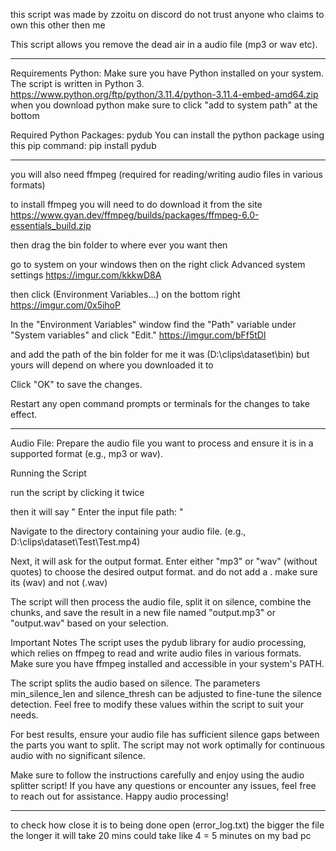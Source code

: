 
this script was made by zzoitu on discord do not trust anyone who claims to own this other then me




This script allows you remove the dead air in a audio file (mp3 or wav etc).

-----------------------------------------------------------------------------------------------------------------------

Requirements
Python: Make sure you have Python installed on your system. The script is written in Python 3.
https://www.python.org/ftp/python/3.11.4/python-3.11.4-embed-amd64.zip when you download python make sure to click "add to system path" at the bottom

Required Python Packages: pydub
You can install the python package using this pip command: pip install pydub

-----------------------------------------------------------------------------------------------------------------------

you will also need ffmpeg (required for reading/writing audio files in various formats)

to install ffmpeg you will need to do download it from the site https://www.gyan.dev/ffmpeg/builds/packages/ffmpeg-6.0-essentials_build.zip

then drag the bin folder to where ever you want then

go to system on your windows then on the right click Advanced system settings https://imgur.com/kkkwD8A 

then click (Environment Variables...) on the bottom right https://imgur.com/0x5ihoP

In the "Environment Variables" window find the "Path" variable under "System variables" and click "Edit." https://imgur.com/bFf5tDl

and add the path of the bin folder for me it was (D:\clips\dataset\bin) but yours will depend on where you downloaded it to

Click "OK" to save the changes.

Restart any open command prompts or terminals for the changes to take effect.

-----------------------------------------------------------------------------------------------------------------------

Audio File: Prepare the audio file you want to process and ensure it is in a supported format (e.g., mp3 or wav).

Running the Script

run the script by clicking it twice

then it will say " Enter the input file path: "

Navigate to the directory containing your audio file. (e.g., D:\clips\dataset\Test\Test.mp4)

Next, it will ask for the output format. Enter either "mp3" or "wav" (without quotes) to choose the desired output format. and do not add a . make sure its (wav) and not (.wav)

The script will then process the audio file, split it on silence, combine the chunks, and save the result in a new file named "output.mp3" or "output.wav" based on your selection.

Important Notes
The script uses the pydub library for audio processing, which relies on ffmpeg to read and write audio files in various formats. Make sure you have ffmpeg installed and accessible in your system's PATH.

The script splits the audio based on silence. The parameters min_silence_len and silence_thresh can be adjusted to fine-tune the silence detection. Feel free to modify these values within the script to suit your needs.

For best results, ensure your audio file has sufficient silence gaps between the parts you want to split. The script may not work optimally for continuous audio with no significant silence.

Make sure to follow the instructions carefully and enjoy using the audio splitter script! If you have any questions or encounter any issues, feel free to reach out for assistance. Happy audio processing!

-----------------------------------------------------------------------------------------------------------------------

to check how close it is to being done open (error_log.txt) the bigger the file the longer it will take 20 mins could take like 4 = 5 minutes on my bad pc
